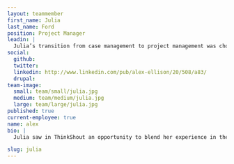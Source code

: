 ```yaml
---
layout: teammember
first_name: Julia
last_name: Ford
position: Project Manager
leadin: |
  Julia’s transition from case management to project management was chock full of adventure. Her attention to big details, aptitude for managing people, and her organizational skills position her well to lead our project teams. 
social:
  github: 
  twitter:
  linkedin: http://www.linkedin.com/pub/alex-ellison/20/508/a83/
  drupal: 
team-image:
  small: team/small/julia.jpg
  medium: team/medium/julia.jpg
  large: team/large/julia.jpg
published: true
current-employee: true
name: alex
bio: |
  Julia saw in ThinkShout an opportunity to blend her experience in the program side of the nonprofit world with her history of managing large scale events. She loves the A to Z process that big projects require to be successful, and she’s not afraid of  the challenges that may arise on the way - in fact, she welcomes them. She once picked up her entire life and moved to South America to volunteer. If that’s not fearless, then we don’t know what is. Now she’s in her element, managing large budgets, navigating around moving targets, and working to ensure our project deliverables are up to the ThinkShout standard. When she’s not project managing, she’s baking, reading, and traveling. 

slug: julia
---
```

